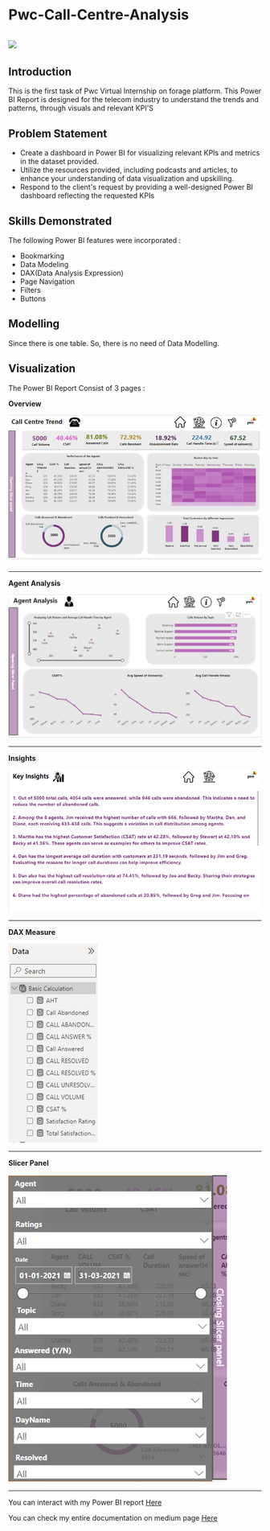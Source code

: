# Pwc-Call-Centre-Analysis

![](IntroImage.jpg)
---



## Introduction
 This is the first task of Pwc Virtual Internship on forage platform. This Power BI Report is designed for the telecom industry to understand the trends and patterns, through visuals and relevant KPI'S
 

 ## Problem Statement
 - Create a dashboard in Power BI for visualizing relevant KPIs and metrics in the dataset provided.
 - Utilize the resources provided, including podcasts and articles, to enhance your understanding of data visualization and upskilling.
 - Respond to the client's request by providing a well-designed Power BI dashboard reflecting the requested KPIs

## Skills Demonstrated
The following Power BI features were incorporated :
- Bookmarking
- Data Modeling
- DAX(Data Analysis Expression)
- Page Navigation
- Filters
- Buttons

## Modelling
 Since there is one table. So, there is no need of Data Modelling.

 ## Visualization
 The Power BI Report Consist of 3 pages :
 
 
**Overview**

![](OverView.png)

---

**Agent Analysis**
 
![](Agent_Analysis.png)

---

 **Insights**
 
![](Insights.png)

---
**DAX Measure**

![](DAX.png)

---

**Slicer Panel**

![](SlicerPanel.png)

---

You can interact with my Power BI report [Here](https://www.novypro.com/project/call-centre-trend-5)


You can check my entire documentation on medium page [Here](https://medium.com/@simrangodse18/pwc-call-centre-analysis-b35129fa5e10)

